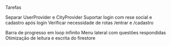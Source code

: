 Tarefas

Separar UserProvider e CityProvider
Suportar login com rese social e cadastro após login
Verificar necessidade de rotas /entrar e /cadastro

Barra de progresso em loop infinito
Menu lateral com questões respondidas
Otimização de leitura e escrita do firestore
